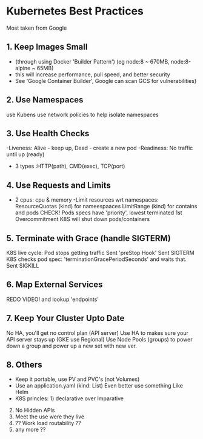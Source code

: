 # Kubernetes Best Practices

Most taken from Google

## 1. Keep Images Small
- (through using Docker 'Builder Pattern')
(eg node:8 ~ 670MB,   node:8-alpine ~ 65MB)
- this will increase performance, pull speed, and better security
- See 'Google Container Builder', Google can scan GCS for vulnerabilities)

## 2. Use Namespaces
use Kubens
use network policies to help isolate namespaces

## 3. Use Health Checks
-Liveness: Alive - keep up,  Dead - create a new pod
-Readiness: No traffic until up (ready)
- 3 types :HTTP(path), CMD(exec), TCP(port)

## 4. Use Requests and Limits
- 2 cpus: cpu & memory
-Limit resources wrt namespaces: 
ResourceQuotas (kind) for nameespaaces
LimitRange (kind) for contains and pods  CHECK! Pods specs have 'priority', lowest terminated 1st
Overcommitment K8S will shut down pods/containers

## 5. Terminate with Grace (handle SIGTERM)
K8S live cycle:
Pod stops getting traffic
Sent 'preStop Hook'
Sent SIGTERM
K8S checks pod spec: 'terminationGracePeriodSeconds' and waits that.
Sent SIGKILL

## 6. Map External Services

REDO VIDEO!
and lookup 'endpoints'

## 7. Keep Your Cluster Upto Date
No HA, you'll get no control plan (API server)
Use HA to makes sure your API server stays up (GKE use Regional)
Use Node Pools (groups) to power down a group and power up a new set with new ver.

## 8. Others
- Keep it portable, use PV and PVC's (not Volumes)
- Use an application.yaml (kind: List) Even better use something Like Helm
- K8S princles: 1) declarative over Imparative
2) No Hidden APIs
3) Meet the use were they live
4) ?? Work load routability ??
5) any more ??

